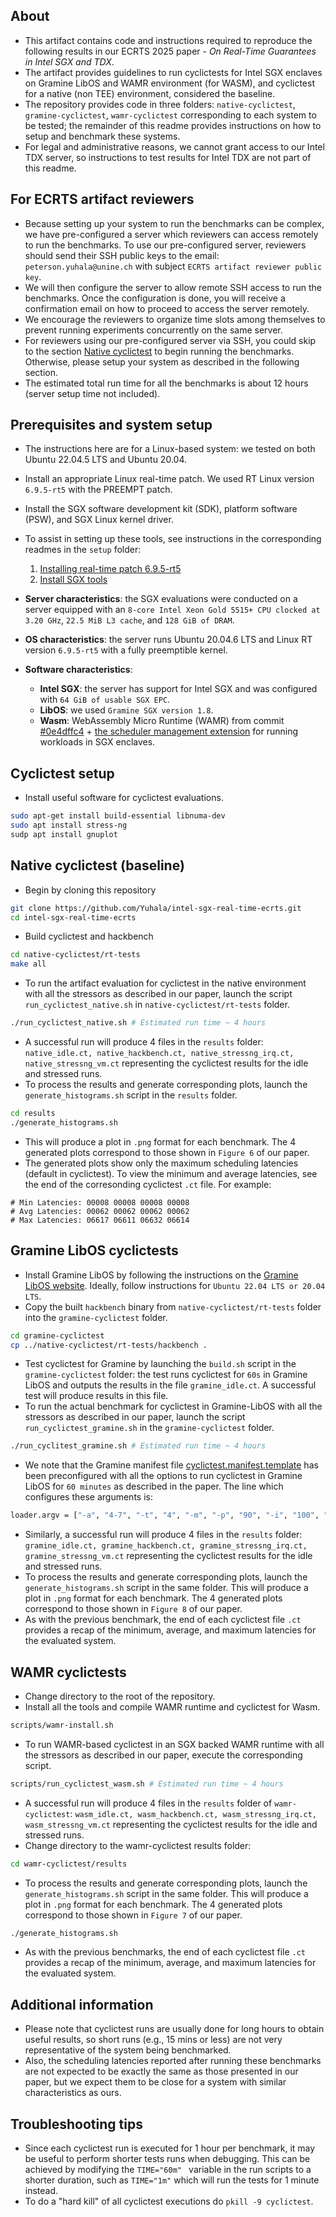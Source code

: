 ## About
- This artifact contains code and instructions required to reproduce the following results in our ECRTS 2025 paper - _On Real-Time Guarantees in Intel SGX and TDX_. 
- The artifact provides guidelines to run cyclictests for Intel SGX enclaves on Gramine LibOS and WAMR environment (for WASM), and cyclictest for a native (non TEE) environment, considered the baseline.
- The repository provides code in three folders: `native-cyclictest`, `gramine-cyclictest`, `wamr-cyclictest` corresponding to each system to be tested; the remainder of this readme provides instructions on how to setup and benchmark these systems.
- For legal and administrative reasons, we cannot grant access to our Intel TDX server, so instructions to test results for Intel TDX are not part of this readme.


## For ECRTS artifact reviewers
- Because setting up your system to run the benchmarks can be complex, we have pre-configured a server which reviewers can access remotely to run the benchmarks.
To use our pre-configured server, reviewers should send their SSH public keys to the email: `peterson.yuhala@unine.ch` with subject `ECRTS artifact reviewer public key`.
- We will then configure the server to allow remote SSH access to run the benchmarks. Once the configuration is done, you will receive a confirmation email on how to proceed to access the server remotely.
- We encourage the reviewers to organize time slots among themselves to prevent running experiments concurrently on the same server.
- For reviewers using our pre-configured server via SSH, you could skip to the section [Native cyclictest](#native-cyclictest-baseline) to begin running the benchmarks. Otherwise, please setup your system as described in the following section.
- The estimated total run time for all the benchmarks is about 12 hours (server setup time not included).

## Prerequisites and system setup
- The instructions here are for a Linux-based system: we tested on both Ubuntu 22.04.5 LTS and Ubuntu 20.04.
- Install an appropriate Linux real-time patch. We used RT Linux version `6.9.5-rt5` with the PREEMPT patch.
- Install the SGX software development kit (SDK), platform software (PSW), and SGX Linux kernel driver.
- To assist in setting up these tools, see instructions in the corresponding readmes in the `setup` folder:
    1. [Installing real-time patch 6.9.5-rt5](setup/install_rtos.md)
    2. [Install SGX tools](setup/install_sgx_tools.md)

- **Server characteristics**: the SGX evaluations were conducted on a server equipped with an `8-core Intel Xeon Gold 5515+ CPU clocked at 3.20 GHz`, `22.5 MiB L3 cache`, and `128 GiB of DRAM`.
- **OS characteristics**: the server runs Ubuntu 20.04.6 LTS and Linux RT version `6.9.5-rt5` with a fully preemptible kernel.
- **Software characteristics**:
    - **Intel SGX**: the server has support for Intel SGX and was configured with `64 GiB of usable SGX EPC`.
    - **LibOS**: we used `Gramine SGX version 1.8`.
    - **Wasm**: WebAssembly Micro Runtime (WAMR) from commit [#0e4dffc4](https://github.com/bytecodealliance/wasm-micro-runtime/commit/0e4dffc47922bb6fcdcaed7de2a6edfe8c48a7cd) + [the scheduler management extension](https://github.com/JamesMenetrey/wasm-micro-runtime/tree/scheduler/) for running workloads in SGX enclaves. 


## Cyclictest setup
- Install useful software for cyclictest evaluations.
```bash
sudo apt-get install build-essential libnuma-dev
sudo apt install stress-ng
sudp apt install gnuplot
```

## Native cyclictest (baseline)
- Begin by cloning this repository
```bash
git clone https://github.com/Yuhala/intel-sgx-real-time-ecrts.git
cd intel-sgx-real-time-ecrts
```
- Build cyclictest and hackbench
```bash
cd native-cyclictest/rt-tests
make all
```
- To run the artifact evaluation for cyclictest in the native environment with all the stressors as described in our paper, launch the script `run_cyclictest_native.sh` in `native-cyclictest/rt-tests` folder.
```bash
./run_cyclictest_native.sh # Estimated run time ~ 4 hours
```
- A successful run will produce 4 files in the `results` folder: `native_idle.ct, native_hackbench.ct, native_stressng_irq.ct, native_stressng_vm.ct` representing the cyclictest results for the idle and stressed runs. 
- To process the results and generate corresponding plots, launch the `generate_histograms.sh` script in the `results` folder.
```bash
cd results
./generate_histograms.sh
```
- This will produce a plot in `.png` format for each benchmark. The 4 generated plots correspond to those shown in `Figure 6` of our paper.
- The generated plots show only the maximum scheduling latencies (default in cyclictest). To view the minimum and average latencies, see the end of the corresonding cyclictest `.ct` file. For example:
```
# Min Latencies: 00008 00008 00008 00008
# Avg Latencies: 00062 00062 00062 00062
# Max Latencies: 06617 06611 06632 06614
```

## Gramine LibOS cyclictests
- Install Gramine LibOS by following the instructions on the [Gramine LibOS website](https://gramine.readthedocs.io/en/stable/installation.html#ubuntu-22-04-lts-or-20-04-lts). Ideally, follow instructions for `Ubuntu 22.04 LTS or 20.04 LTS`.
- Copy the built `hackbench` binary from `native-cyclictest/rt-tests` folder into the `gramine-cyclictest` folder.
```bash
cd gramine-cyclictest
cp ../native-cyclictest/rt-tests/hackbench .
```
- Test cyclictest for Gramine by launching the `build.sh` script in the `gramine-cyclictest` folder: the test runs cyclictest for `60s` in Gramine LibOS and outputs the results in the file `gramine_idle.ct`. A successful test will produce results in this file.
- To run the actual benchmark for cyclictest in Gramine-LibOS  with all the stressors as described in our paper, launch the script `run_cyclictest_gramine.sh` in the `gramine-cyclictest` folder.
```bash
./run_cyclitest_gramine.sh # Estimated run time ~ 4 hours
```
- We note that the Gramine manifest file [cyclictest.manifest.template](gramine-cyclictest/cyclictest.manifest.template) has been preconfigured with all the options to run cyclictest in Gramine LibOS for `60 minutes` as described in the paper. The line which configures these arguments is:
```bash
loader.argv = ["-a", "4-7", "-t", "4", "-m", "-p", "90", "-i", "100", "-h", "10000", "-D", "60m", "-r", "-n"]
```
- Similarly, a successful run will produce 4 files in the `results` folder: `gramine_idle.ct, gramine_hackbench.ct, gramine_stressng_irq.ct, gramine_stressng_vm.ct` representing the cyclictest results for the idle and stressed runs. 
- To process the results and generate corresponding plots, launch the `generate_histograms.sh` script in the same folder. This will produce a plot in `.png` format for each benchmark. The 4 generated plots correspond to those shown in `Figure 8` of our paper.
- As with the previous benchmark, the end of each cyclictest file `.ct` provides a recap of the minimum, average, and maximum latencies for the evaluated system.

## WAMR cyclictests
- Change directory to the root of the repository.
- Install all the tools and compile WAMR runtime and cyclictest for Wasm.
```bash
scripts/wamr-install.sh
```
- To run WAMR-based cyclictest in an SGX backed WAMR runtime with all the stressors as described in our paper, execute the corresponding script.
```bash
scripts/run_cyclictest_wasm.sh # Estimated run time ~ 4 hours
```
- A successful run will produce 4 files in the `results` folder of `wamr-cyclictest`: `wasm_idle.ct, wasm_hackbench.ct, wasm_stressng_irq.ct, wasm_stressng_vm.ct` representing the cyclictest results for the idle and stressed runs. 
- Change directory to the wamr-cyclictest results folder: 
```bash
cd wamr-cyclictest/results
```
- To process the results and generate corresponding plots, launch the `generate_histograms.sh` script in the same folder. This will produce a plot in `.png` format for each benchmark. The 4 generated plots correspond to those shown in `Figure 7` of our paper.
```bash
./generate_histograms.sh
```
- As with the previous benchmarks, the end of each cyclictest file `.ct` provides a recap of the minimum, average, and maximum latencies for the evaluated system.


## Additional information
- Please note that cyclictest runs are usually done for long hours to obtain useful results, so short runs (e.g., 15 mins or less) are not very representative of the system being benchmarked.
- Also, the scheduling latencies reported after running these benchmarks are not expected to be exactly the same as those presented in our paper, but we expect them to be close for a system with similar characteristics as ours.

## Troubleshooting tips
- Since each cyclictest run is executed for 1 hour per benchmark, it may be useful to perform shorter tests runs when debugging. This can be achieved by modifying the `TIME="60m" ` variable in the run scripts to a shorter duration, such as `TIME="1m"` which will run the tests for 1 minute instead. 
- To do a "hard kill" of all cyclictest executions do `pkill -9 cyclictest`. 
 
  
